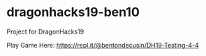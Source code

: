 # dragonhacks19-ben10
Project for DragonHacks19

Play Game Here:
https://repl.it/@bentondecusin/DH19-Testing-4-4
